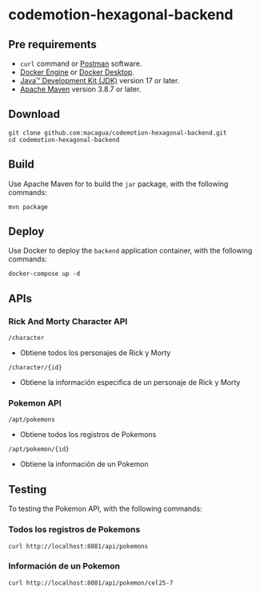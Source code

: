 # codemotion-hexagonal-backend

## Pre requirements

- ``curl`` command or [Postman](https://www.postman.com/) software.
- [Docker Engine](https://docs.docker.com/engine/install/) or [Docker Desktop](https://docs.docker.com/desktop/).
- [Java™ Development Kit (JDK)](https://vegastack.com/tutorials/how-to-install-openjdk-17-on-debian-12/) version 17 or later.
- [Apache Maven](https://maven.apache.org/) version 3.8.7 or later.

## Download

```
git clone github.com:macagua/codemotion-hexagonal-backend.git
cd codemotion-hexagonal-backend
```

## Build

Use Apache Maven for to build the ``jar`` package, with the following commands:

```
mvn package
```

## Deploy

Use Docker to deploy the ``backend`` application container, with the following commands:

```
docker-compose up -d
```

## APIs

### Rick And Morty Character API

``/character``
- Obtiene todos los personajes de Rick y Morty

``/character/{id}``
- Obtiene la información especifica de un personaje de Rick y Morty

### Pokemon API

``/apt/pokemons``
- Obtiene todos los registros de Pokemons

``/apt/pokemon/{id}``
- Obtiene la información de un Pokemon

## Testing

To testing the Pokemon API, with the following commands:

### Todos los registros de Pokemons

```
curl http://localhost:8081/api/pokemons
```

### Información de un Pokemon

```
curl http://localhost:8081/api/pokemon/cel25-7
```
